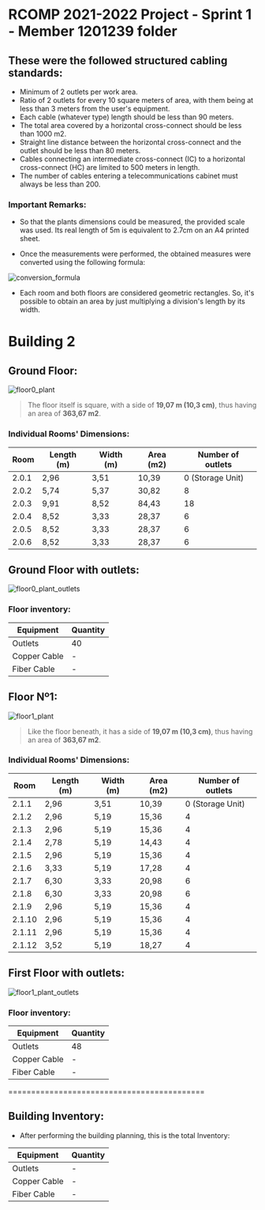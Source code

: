 RCOMP 2021-2022 Project - Sprint 1 - Member 1201239 folder
===========================================

## These were the followed structured cabling standards:
- Minimum of 2 outlets per work area.
- Ratio of 2 outlets for every 10 square meters of area, with them being at less than 3 meters from the user's equipment.
- Each cable (whatever type) length should be less than 90 meters.
- The total area covered by a horizontal cross-connect should be less than 1000 m2.
- Straight line distance between the horizontal cross-connect and the outlet should be less than 80 meters.
- Cables connecting an intermediate cross-connect (IC) to a horizontal cross-connect (HC) are limited to 500 meters in length.
- The number of cables entering a telecommunications cabinet must always be less than 200.

### Important Remarks:

- So that the plants dimensions could be measured, the provided scale was used. Its real length of 5m
is equivalent to 2.7cm on an A4 printed sheet.


- Once the measurements were performed, the obtained measures 
were converted using the following formula:

![conversion_formula](resources/conv_formula.png)

- Each room and both floors are considered geometric rectangles. So, it's possible to obtain an area
by just multiplying a division's length by its width.

# Building 2 

## Ground Floor:

![floor0_plant](resources/Building2_Floor0.png)

> The floor itself is square, with a side of **19,07 m (10,3 cm)**, thus having an area of **363,67 m2**.

### Individual Rooms' Dimensions:

| Room  | Length (m) | Width (m) | Area (m2) | Number of outlets |
|-------|------------|-----------|-----------|-------------------|
| 2.0.1 | 2,96       | 3,51      | 10,39     | 0 (Storage Unit)  |
| 2.0.2 | 5,74       | 5,37      | 30,82     | 8                 |
| 2.0.3 | 9,91       | 8,52      | 84,43     | 18                |
| 2.0.4 | 8,52       | 3,33      | 28,37     | 6                 |
| 2.0.5 | 8,52       | 3,33      | 28,37     | 6                 |
| 2.0.6 | 8,52       | 3,33      | 28,37     | 6                 |

## Ground Floor with outlets:

![floor0_plant_outlets](resources/Building2_Floor0_Outlets.png)

### Floor inventory:

| Equipment      | Quantity |
|----------------|----------|
| Outlets        | 40       |
| Copper Cable   | -        |
| Fiber Cable    | -        |


## Floor Nº1:

![floor1_plant](resources/Building2_Floor1.png)

> Like the floor beneath, it has a side of **19,07 m (10,3 cm)**, thus having an area of **363,67 m2**.

### Individual Rooms' Dimensions:

| Room   | Length (m) | Width (m) | Area (m2) | Number of outlets |
|--------|------------|-----------|-----------|-------------------|
| 2.1.1  | 2,96       | 3,51      | 10,39     | 0 (Storage Unit)  |
| 2.1.2  | 2,96       | 5,19      | 15,36     | 4                 |
| 2.1.3  | 2,96       | 5,19      | 15,36     | 4                 |
| 2.1.4  | 2,78       | 5,19      | 14,43     | 4                 |
| 2.1.5  | 2,96       | 5,19      | 15,36     | 4                 |
| 2.1.6  | 3,33       | 5,19      | 17,28     | 4                 |
| 2.1.7  | 6,30       | 3,33      | 20,98     | 6                 |
| 2.1.8  | 6,30       | 3,33      | 20,98     | 6                 |
| 2.1.9  | 2,96       | 5,19      | 15,36     | 4                 |
| 2.1.10 | 2,96       | 5,19      | 15,36     | 4                 |
| 2.1.11 | 2,96       | 5,19      | 15,36     | 4                 |
| 2.1.12 | 3,52       | 5,19      | 18,27     | 4                 |

## First Floor with outlets:

![floor1_plant_outlets](resources/Building2_Floor1_Outlets.png)

### Floor inventory:

| Equipment    | Quantity |
|--------------|----------|
| Outlets      | 48       |
| Copper Cable | -        |
| Fiber Cable  | -        |


===========================================

## Building Inventory:

- After performing the building planning, this is the total Inventory:

| Equipment    | Quantity |
|--------------|----------|
| Outlets      | -        |
| Copper Cable | -        |
| Fiber Cable  | -        |